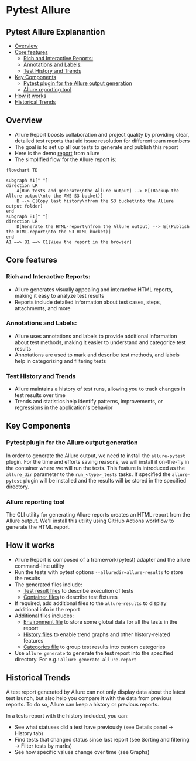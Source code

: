 # Pytest Allure

## Pytest Allure Explanantion

<!-- toc -->

- [Overview](#overview)
- [Core features](#core-features)
  * [Rich and Interactive Reports:](#rich-and-interactive-reports)
  * [Annotations and Labels:](#annotations-and-labels)
  * [Test History and Trends](#test-history-and-trends)
- [Key Components](#key-components)
  * [Pytest plugin for the Allure output generation](#pytest-plugin-for-the-allure-output-generation)
  * [Allure reporting tool](#allure-reporting-tool)
- [How it works](#how-it-works)
- [Historical Trends](#historical-trends)

<!-- tocstop -->

## Overview

- Allure Report boosts collaboration and project quality by providing clear,
  detailed test reports that aid issue resolution for different team members
- The goal is to set up all our tests to generate and publish this report
- Here is the demo [report](https://allure-framework.github.io/allure-demo/8/)
  from allure
- The simplified flow for the Allure report is:

```mermaid
flowchart TD

subgraph A1[" "]
direction LR
    A[Run tests and generate\nthe Allure output] --> B[(Backup the Allure output\nto the AWS S3 bucket)]
    B --> C(Copy last history\nfrom the S3 bucket\nto the Allure output folder)
end
subgraph B1[" "]
direction LR
    D[Generate the HTML-report\nfrom the Allure output] --> E[(Publish the HTML-report\nto the S3 HTML bucket)]
end
A1 ==> B1 ==> C1[View the report in the browser]
```

## Core features

### Rich and Interactive Reports:

- Allure generates visually appealing and interactive HTML reports, making it
  easy to analyze test results
- Reports include detailed information about test cases, steps, attachments, and
  more

### Annotations and Labels:

- Allure uses annotations and labels to provide additional information about
  test methods, making it easier to understand and categorize test results
- Annotations are used to mark and describe test methods, and labels help in
  categorizing and filtering tests

### Test History and Trends

- Allure maintains a history of test runs, allowing you to track changes in test
  results over time
- Trends and statistics help identify patterns, improvements, or regressions in
  the application's behavior

## Key Components

### Pytest plugin for the Allure output generation

In order to generate the Allure output, we need to install the `allure-pytest`
plugin. For the time and efforts saving reasons, we will install it on-the-fly
in the container where we will run the tests. This feature is introduced as the
`allure_dir` parameter to the `run_<type>_tests` tasks. If specified the
`allure-pytest` plugin will be installed and the results will be stored in the
specified directory.

### Allure reporting tool

The CLI utility for generating Allure reports creates an HTML report from the
Allure output. We'll install this utility using GitHub Actions workflow to
generate the HTML report.

## How it works

- Allure Report is composed of a framework(pytest) adapter and the allure
  command-line utility
- Run the tests with pytest options `--alluredir=allure-results` to store the
  results
- The generated files include:
  - [Test result files](https://allurereport.org/docs/how-it-works-test-result-file/)
    to describe execution of tests
  - [Container files](https://allurereport.org/docs/how-it-works-container-file/)
    to describe test fixtures
- If required, add additional files to the `allure-results` to display
  additional info in the report
- Additional files includes:
  - [Environment file](https://allurereport.org/docs/how-it-works-environment-file/)
    to store some global data for all the tests in the report
  - [History files](https://allurereport.org/docs/how-it-works-history-files/)
    to enable trend graphs and other history-related features
  - [Categories file](https://allurereport.org/docs/how-it-works-categories-file/)
    to group test results into custom categories
- Use `allure generate` to generate the test report into the specified
  directory. For e.g.: `allure generate allure-report`

## Historical Trends

A test report generated by Allure can not only display data about the latest
test launch, but also help you compare it with the data from previous reports.
To do so, Allure can keep a history or previous reports.

In a tests report with the history included, you can:

- See what statuses did a test have previously (see Details panel → History tab)
- Find tests that changed status since last report (see Sorting and filtering →
  Filter tests by marks)
- See how specific values change over time (see Graphs)
